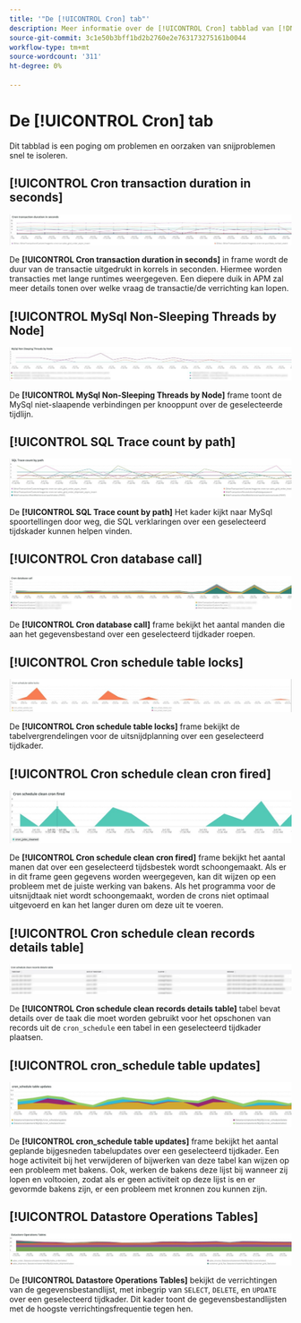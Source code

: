 ```yaml
---
title: '"De [!UICONTROL Cron] tab"'
description: Meer informatie over de [!UICONTROL Cron] tabblad van [!DNL Observation for Adobe Commerce].
source-git-commit: 3c1e50b3bff1bd2b2760e2e763173275161b0044
workflow-type: tm+mt
source-wordcount: '311'
ht-degree: 0%

---
```


# De [!UICONTROL Cron] tab

Dit tabblad is een poging om problemen en oorzaken van snijproblemen snel te isoleren.

## [!UICONTROL Cron transaction duration in seconds]

![Transactieduur bijsnijden in seconden](../../assets/tools/observation-for-adobe-commerce/cron-tab-1.jpg)

De **[!UICONTROL Cron transaction duration in seconds]** in frame wordt de duur van de transactie uitgedrukt in korrels in seconden. Hiermee worden transacties met lange runtimes weergegeven. Een diepere duik in APM zal meer details tonen over welke vraag de transactie/de verrichting kan lopen.

## [!UICONTROL MySql Non-Sleeping Threads by Node]

![MySql niet-slaapende threads per knooppunt](../../assets/tools/observation-for-adobe-commerce/cron-tab-2.jpg)

De **[!UICONTROL MySql Non-Sleeping Threads by Node]** frame toont de MySql niet-slaapende verbindingen per knooppunt over de geselecteerde tijdlijn.

## [!UICONTROL SQL Trace count by path]

![Aantal SQL-overtrekken per pad](../../assets/tools/observation-for-adobe-commerce/cron-tab-3.jpg)

De **[!UICONTROL SQL Trace count by path]** Het kader kijkt naar MySql spoortellingen door weg, die SQL verklaringen over een geselecteerd tijdskader kunnen helpen vinden.

## [!UICONTROL Cron database call]

![Aanroep van Cron-database](../../assets/tools/observation-for-adobe-commerce/cron-tab-4.jpg)

De **[!UICONTROL Cron database call]** frame bekijkt het aantal manden die aan het gegevensbestand over een geselecteerd tijdkader roepen.

## [!UICONTROL Cron schedule table locks]

![Tabelvergrendelingen uitsnijden](../../assets/tools/observation-for-adobe-commerce/cron-tab-5.jpg)

De **[!UICONTROL Cron schedule table locks]** frame bekijkt de tabelvergrendelingen voor de uitsnijdplanning over een geselecteerd tijdkader.

## [!UICONTROL Cron schedule clean cron fired]

![Tabelvergrendelingen uitsnijden](../../assets/tools/observation-for-adobe-commerce/cron-tab-6.jpg)

De **[!UICONTROL Cron schedule clean cron fired]** frame bekijkt het aantal manen dat over een geselecteerd tijdsbestek wordt schoongemaakt. Als er in dit frame geen gegevens worden weergegeven, kan dit wijzen op een probleem met de juiste werking van bakens. Als het programma voor de uitsnijdtaak niet wordt schoongemaakt, worden de crons niet optimaal uitgevoerd en kan het langer duren om deze uit te voeren.

## [!UICONTROL Cron schedule clean records details table]

![Detailstabel met gegevens over uitgesneden planning](../../assets/tools/observation-for-adobe-commerce/cron-tab-7.jpg)

De **[!UICONTROL Cron schedule clean records details table]** tabel bevat details over de taak die moet worden gebruikt voor het opschonen van records uit de `cron_schedule` een tabel in een geselecteerd tijdkader plaatsen.

## [!UICONTROL cron_schedule table updates]

![tabel-updates uitsnijden_plannen](../../assets/tools/observation-for-adobe-commerce/cron-tab-8.jpg)

De **[!UICONTROL cron_schedule table updates]** frame bekijkt het aantal geplande bijgesneden tabelupdates over een geselecteerd tijdkader. Een hoge activiteit bij het verwijderen of bijwerken van deze tabel kan wijzen op een probleem met bakens. Ook, werken de bakens deze lijst bij wanneer zij lopen en voltooien, zodat als er geen activiteit op deze lijst is en er gevormde bakens zijn, er een probleem met kronnen zou kunnen zijn.

## [!UICONTROL Datastore Operations Tables]

![Tabellen voor bewerkingen in datastore](../../assets/tools/observation-for-adobe-commerce/cron-tab-9.jpg)

De **[!UICONTROL Datastore Operations Tables]** bekijkt de verrichtingen van de gegevensbestandlijst, met inbegrip van `SELECT`, `DELETE`, en `UPDATE` over een geselecteerd tijdkader. Dit kader toont de gegevensbestandlijsten met de hoogste verrichtingsfrequentie tegen hen.

